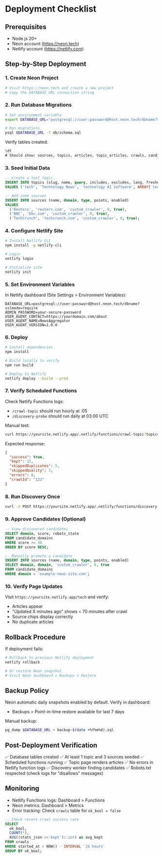 # Deployment Checklist

## Prerequisites
- Node.js 20+
- Neon account (https://neon.tech)
- Netlify account (https://netlify.com)

## Step-by-Step Deployment

### 1. Create Neon Project

```bash
# Visit https://neon.tech and create a new project
# Copy the DATABASE_URL connection string
```

### 2. Run Database Migrations

```bash
# Set environment variable
export DATABASE_URL="postgresql://user:password@host.neon.tech/dbname?sslmode=require"

# Run migrations
psql $DATABASE_URL -f db/schema.sql
```

Verify tables created:
```sql
\dt
# Should show: sources, topics, articles, topic_articles, crawls, candidate_domains, candidate_probes
```

### 3. Seed Initial Data

```sql
-- Create a test topic
INSERT INTO topics (slug, name, query, includes, excludes, lang, freshness_hours, max_items, enabled)
VALUES ('tech', 'Technology News', 'technology AI software', ARRAY['tech', 'software'], ARRAY['opinion'], ARRAY['en'], 72, 30, true);

-- Add some sources
INSERT INTO sources (name, domain, type, points, enabled)
VALUES
  ('Reuters', 'reuters.com', 'custom_crawler', 0, true),
  ('BBC', 'bbc.com', 'custom_crawler', 0, true),
  ('TechCrunch', 'techcrunch.com', 'custom_crawler', 0, true);
```

### 4. Configure Netlify Site

```bash
# Install Netlify CLI
npm install -g netlify-cli

# Login
netlify login

# Initialize site
netlify init
```

### 5. Set Environment Variables

In Netlify dashboard (Site Settings > Environment Variables):

```
DATABASE_URL=postgresql://user:password@host.neon.tech/dbname?sslmode=require
ADMIN_PASSWORD=your-secure-password
USER_AGENT_CONTACT=https://yourdomain.com/about
USER_AGENT_NAME=NewsAggregator
USER_AGENT_VERSION=1.0.0
```

### 6. Deploy

```bash
# Install dependencies
npm install

# Build locally to verify
npm run build

# Deploy to Netlify
netlify deploy --build --prod
```

### 7. Verify Scheduled Functions

Check Netlify Functions logs:
- `/crawl-topic` should run hourly at :05
- `/discovery-probe` should run daily at 03:00 UTC

Manual test:
```bash
curl https://yoursite.netlify.app/.netlify/functions/crawl-topic?topic=tech
```

Expected response:
```json
{
  "success": true,
  "kept": 15,
  "skippedDuplicates": 5,
  "skippedQuality": 3,
  "errors": 0,
  "crawlId": "123"
}
```

### 8. Run Discovery Once

```bash
curl -X POST https://yoursite.netlify.app/.netlify/functions/discovery-probe
```

### 9. Approve Candidates (Optional)

```sql
-- View discovered candidates
SELECT domain, score, robots_state
FROM candidate_domains
WHERE score >= 40
ORDER BY score DESC;

-- Manually promote a candidate
INSERT INTO sources (name, domain, type, points, enabled)
SELECT domain, domain, 'custom_crawler', 0, true
FROM candidate_domains
WHERE domain = 'example-news-site.com';
```

### 10. Verify Page Updates

Visit `https://yoursite.netlify.app/tech` and verify:
- Articles appear
- "Updated X minutes ago" shows < 70 minutes after crawl
- Source chips display correctly
- No duplicate articles

## Rollback Procedure

If deployment fails:

```bash
# Rollback to previous Netlify deployment
netlify rollback

# Or restore Neon snapshot
# Visit Neon dashboard > Backups > Restore
```

## Backup Policy

Neon automatic daily snapshots enabled by default. Verify in dashboard:
- Backups > Point-in-time restore available for last 7 days

Manual backup:
```bash
pg_dump $DATABASE_URL > backup-$(date +%Y%m%d).sql
```

## Post-Deployment Verification

✅ Database tables created
✅ At least 1 topic and 3 sources seeded
✅ Scheduled functions running
✅ Topic page renders articles
✅ No errors in Netlify function logs
✅ Discovery worker finding candidates
✅ Robots.txt respected (check logs for "disallows" messages)

## Monitoring

- Netlify Functions logs: Dashboard > Functions
- Neon metrics: Dashboard > Metrics
- Error tracking: Check `crawls` table for `ok_bool = false`

```sql
-- Check recent crawl success rate
SELECT
  ok_bool,
  COUNT(*),
  AVG((stats_json->>'kept')::int) as avg_kept
FROM crawls
WHERE started_at > NOW() - INTERVAL '24 hours'
GROUP BY ok_bool;
```
